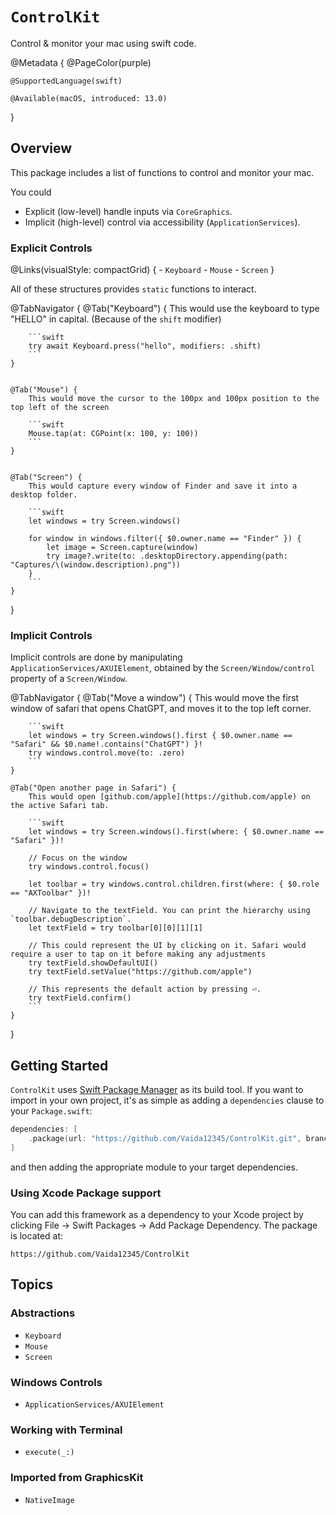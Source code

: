 # ``ControlKit``

Control & monitor your mac using swift code.

@Metadata {
    @PageColor(purple)
    
    @SupportedLanguage(swift)
    
    @Available(macOS, introduced: 13.0)
}

## Overview

This package includes a list of functions to control and monitor your mac.

You could
- Explicit (low-level) handle inputs via `CoreGraphics`.
- Implicit (high-level) control via accessibility (`ApplicationServices`).

### Explicit Controls

@Links(visualStyle: compactGrid) {
    - ``Keyboard``
    - ``Mouse``
    - ``Screen``
}

All of these structures provides `static` functions to interact.

@TabNavigator {
    @Tab("Keyboard") {
        This would use the keyboard to type "HELLO" in capital. (Because of the `shift` modifier)
        
        ```swift
        try await Keyboard.press("hello", modifiers: .shift)
        ```
    }
    
    
    @Tab("Mouse") {
        This would move the cursor to the 100px and 100px position to the top left of the screen
        
        ```swift
        Mouse.tap(at: CGPoint(x: 100, y: 100))
        ```
    }
    
    
    @Tab("Screen") {
        This would capture every window of Finder and save it into a desktop folder.
        
        ```swift
        let windows = try Screen.windows()
        
        for window in windows.filter({ $0.owner.name == "Finder" }) {
            let image = Screen.capture(window)
            try image?.write(to: .desktopDirectory.appending(path: "Captures/\(window.description).png"))
        }
        ```
    }
}

### Implicit Controls

Implicit controls are done by manipulating ``ApplicationServices/AXUIElement``, obtained by the ``Screen/Window/control`` property of a ``Screen/Window``.

@TabNavigator {
    @Tab("Move a window") {
        This would move the first window of safari that opens ChatGPT, and moves it to the top left corner.
        
        ```swift
        let windows = try Screen.windows().first { $0.owner.name == "Safari" && $0.name!.contains("ChatGPT") }!
        try windows.control.move(to: .zero)
        ```
    }
    
    @Tab("Open another page in Safari") {
        This would open [github.com/apple](https://github.com/apple) on the active Safari tab.
        
        ```swift
        let windows = try Screen.windows().first(where: { $0.owner.name == "Safari" })!
        
        // Focus on the window
        try windows.control.focus()
        
        let toolbar = try windows.control.children.first(where: { $0.role == "AXToolbar" })!
        
        // Navigate to the textField. You can print the hierarchy using `toolbar.debugDescription`.
        let textField = try toolbar[0][0][1][1]
        
        // This could represent the UI by clicking on it. Safari would require a user to tap on it before making any adjustments
        try textField.showDefaultUI() 
        try textField.setValue("https://github.com/apple")
        
        // This represents the default action by pressing ⏎.
        try textField.confirm() 
        ```
    }
}


## Getting Started

`ControlKit` uses [Swift Package Manager](https://www.swift.org/documentation/package-manager/) as its build tool. If you want to import in your own project, it's as simple as adding a `dependencies` clause to your `Package.swift`:
```swift
dependencies: [
    .package(url: "https://github.com/Vaida12345/ControlKit.git", branch: "main")
]
```
and then adding the appropriate module to your target dependencies.

### Using Xcode Package support

You can add this framework as a dependency to your Xcode project by clicking File -> Swift Packages -> Add Package Dependency. The package is located at:
```
https://github.com/Vaida12345/ControlKit
```

## Topics

### Abstractions

- ``Keyboard``
- ``Mouse``
- ``Screen``

### Windows Controls

- ``ApplicationServices/AXUIElement``

### Working with Terminal 

- ``execute(_:)``

### Imported from GraphicsKit

- ``NativeImage``
